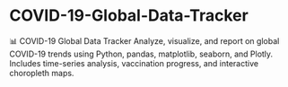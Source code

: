 # COVID-19-Global-Data-Tracker
📊 COVID-19 Global Data Tracker Analyze, visualize, and report on global COVID-19 trends using Python, pandas, matplotlib, seaborn, and Plotly. Includes time-series analysis, vaccination progress, and interactive choropleth maps.
